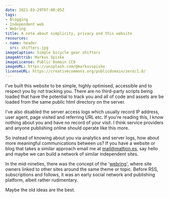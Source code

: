```yaml
---
date: 2021-03-29T07:00:05Z
tags:
- Blogging
- Independent web
- Webring
title: A note about simplicity, privacy and this website
resources:
- name: header
  src: shifters.jpg
imageCaption: Simple bicycle gear shifters
imageAttrib: Markus Spiske
imageLicense: Public Domain CC0
imageURL: https://unsplash.com/@markusspiske
licenseURL: https://creativecommons.org/publicdomain/zero/1.0/
---
```


I've built this website to be simple, highly optimised, accessible and to respect you by not tracking you. There are no third-party scripts being loaded that have the potential to track you and all of code and assets are be loaded from the same public html directory on the server. 

I've also disabled the server access logs which usually record IP address, user agent, page visited and referring URL etc. If you're reading this, I know nothing about you and have no record of your visit. I think service providers and anyone publishing online should operate like this more. 

So instead of knowing about you via analytics and server logs, how about more meaningful communications between us? If you have a website or blog that takes a similar approach email me at [mail@mattjon.es](mailto:mail@mattjon.es), say hello and maybe we can build a network of similar independent sites.

In the mid-nineties, there was the concept of the '[webring](https://en.wikipedia.org/wiki/Webring)', where site owners linked to other sites around the same theme or topic. Before RSS, subscriptions and follows, it was an early social network and publishing platform, albeit rather rudimentary. 

Maybe the old ideas are the best.


